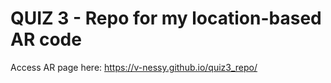 # QUIZ 3 - Repo for my location-based AR code

Access AR page here: https://v-nessy.github.io/quiz3_repo/
